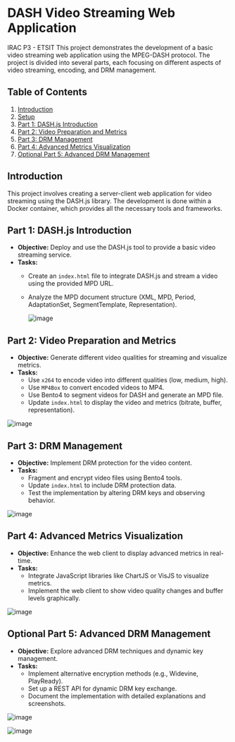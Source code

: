 # DASH Video Streaming Web Application
IRAC P3 - ETSIT
This project demonstrates the development of a basic video streaming web application using the MPEG-DASH protocol. The project is divided into several parts, each focusing on different aspects of video streaming, encoding, and DRM management.

## Table of Contents
1. [Introduction](#introduction)
2. [Setup](#setup)
3. [Part 1: DASH.js Introduction](#part-1-dashjs-introduction)
4. [Part 2: Video Preparation and Metrics](#part-2-video-preparation-and-metrics)
5. [Part 3: DRM Management](#part-3-drm-management)
6. [Part 4: Advanced Metrics Visualization](#part-4-advanced-metrics-visualization)
7. [Optional Part 5: Advanced DRM Management](#optional-part-5-advanced-drm-management)

## Introduction
This project involves creating a server-client web application for video streaming using the DASH.js library. The development is done within a Docker container, which provides all the necessary tools and frameworks.


## Part 1: DASH.js Introduction
- **Objective:** Deploy and use the DASH.js tool to provide a basic video streaming service.
- **Tasks:**
  - Create an `index.html` file to integrate DASH.js and stream a video using the provided MPD URL.
  - Analyze the MPD document structure (XML, MPD, Period, AdaptationSet, SegmentTemplate, Representation).

    ![image](https://github.com/ivalenzuelan/IracP3/assets/125378917/417627b7-87e5-4971-8052-a5447f15f9f6)


## Part 2: Video Preparation and Metrics
- **Objective:** Generate different video qualities for streaming and visualize metrics.
- **Tasks:**
  - Use `x264` to encode video into different qualities (low, medium, high).
  - Use `MP4Box` to convert encoded videos to MP4.
  - Use Bento4 to segment videos for DASH and generate an MPD file.
  - Update `index.html` to display the video and metrics (bitrate, buffer, representation).

![image](https://github.com/ivalenzuelan/IracP3/assets/125378917/aa5e3f98-d2c8-45aa-84b2-0fe0e43585ad)


## Part 3: DRM Management
- **Objective:** Implement DRM protection for the video content.
- **Tasks:**
  - Fragment and encrypt video files using Bento4 tools.
  - Update `index.html` to include DRM protection data.
  - Test the implementation by altering DRM keys and observing behavior.

![image](https://github.com/ivalenzuelan/IracP3/assets/125378917/14955de8-ae6a-4c39-a753-eb4c4b557bfd)

## Part 4: Advanced Metrics Visualization
- **Objective:** Enhance the web client to display advanced metrics in real-time.
- **Tasks:**
  - Integrate JavaScript libraries like ChartJS or VisJS to visualize metrics.
  - Implement the web client to show video quality changes and buffer levels graphically.

![image](https://github.com/ivalenzuelan/IracP3/assets/125378917/e1853f4a-683c-42a5-b0c7-0c19d394ff77)


## Optional Part 5: Advanced DRM Management
- **Objective:** Explore advanced DRM techniques and dynamic key management.
- **Tasks:**
  - Implement alternative encryption methods (e.g., Widevine, PlayReady).
  - Set up a REST API for dynamic DRM key exchange.
  - Document the implementation with detailed explanations and screenshots.

![image](https://github.com/ivalenzuelan/IracP3/assets/125378917/3084fe04-abac-4c5c-bd76-b62a29c9ee86)


![image](https://github.com/ivalenzuelan/IracP3/assets/125378917/8ea6d556-55a9-459e-b41b-7d03e210e4f3)
